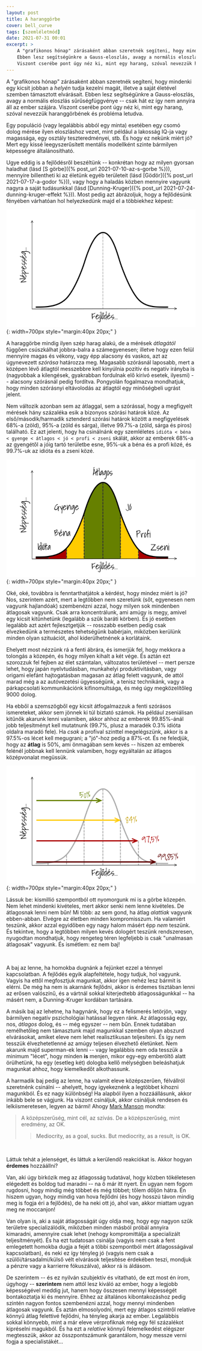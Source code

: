 ```yaml
---
layout: post
title: A haranggörbe
cover: bell_curve
tags: [szemléletmód]
date: 2021-07-31 00:01
excerpt: >
    A "grafikonos hónap" zárásaként abban szeretnék segíteni, hogy mindenki egy kicsit jobban a *helyén* tudja kezelni magát, illetve a saját életével szemben támasztott elvárásait.
    Ebben lesz segítségünkre a Gauss-eloszlás, avagy a normális eloszlás sűrűségfüggvénye -- csak hát ez így nem annyira áll az ember szájára.
    Viszont cserébe pont úgy néz ki, mint egy harang, szóval nevezzük haranggörbének és probléma letudva.
---
```


A "grafikonos hónap" zárásaként abban szeretnék segíteni, hogy mindenki egy kicsit jobban a *helyén* tudja kezelni magát, illetve a saját életével szemben támasztott elvárásait.
Ebben lesz segítségünkre a Gauss-eloszlás, avagy a normális eloszlás sűrűségfüggvénye -- csak hát ez így nem annyira áll az ember szájára.
Viszont cserébe pont úgy néz ki, mint egy harang, szóval nevezzük haranggörbének és probléma letudva.
    
Egy populáció (vagy legalábbis abból egy minta) esetében egy csomó dolog mérése ilyen eloszláshoz vezet, mint például a lakosság IQ-ja vagy magassága, egy osztály teszteredményei, stb.
És hogy ez nekünk miért jó?
Mert egy kissé leegyszerűsített mentális modellként szinte bármilyen képességre általánosítható.

Ugye eddig is a fejlődésről beszéltünk -- konkrétan hogy az milyen gyorsan haladhat (lásd [S görbe]({% post_url 2021-07-10-az-s-gorbe %})), mennyire billentheti ki az életünk egyéb területeit (lásd [Gödör]({% post_url 2021-07-17-a-godor %})), vagy hogy a haladás közben mennyire vagyunk nagyra a saját tudásunkkal (lásd [Dunning-Kruger]({% post_url 2021-07-24-dunning-kruger-effekt %})).
Most pedig azt ábrázoljuk, hogy a fejlődésünk fényében várhatóan hol helyezkedünk majd el a többiekhez képest:

![A haranggörbe](/images/original/bell_curve_shape.png){: width=700px style="margin:40px 20px;" }

A haraggörbe mindig ilyen szép harag alakú, de a mérések *átlagától* függően csúszkálhat jobbra-balra a számegyenesen; illetve hogy ezen felül mennyire magas és vékony, vagy épp alacsony és vaskos, azt az úgynevezett *szórása* határozza meg.
Magasabb szórásnál laposabb, mert a középen lévő átlagtól messzebbre kell kinyúlnia pozitív és negatív irányba is (nagyobbak a kilengések, gyakrabban fordulnak elő kirívó esetek, ilyesmi) -- alacsony szórásnál pedig fordítva.
Pongyolán fogalmazva mondhatjuk, hogy minden szórásnyi eltávolodás az átlagtól egy minőségbeli ugrást jelent.

Nem változik azonban sem az átlaggal, sem a szórással, hogy a megfigyelt mérések hány százaléka esik a bizonyos szórási határok közé.
Az első/második/harmadik sztenderd szórási határok között a megfigyelések 68%-a (zöld), 95%-a (zöld és sárga), illetve 99.7%-a (zöld, sárga és piros) található.
Ez azt jelenti, hogy ha csinálnánk egy szemléletes `idióta < béna < gyenge < átlagos < jó < profi < zseni` skálát, akkor az emberek 68%-a az gyengétől a jóig tartó területbe esne, 95%-uk a béna és a profi közé, és 99.7%-uk az idióta és a zseni közé.

![A haranggörbe szórása](/images/original/bell_curve_zones.png){: width=700px style="margin:40px 20px;" }

Oké, oké, továbbra is fenntarthatjátok a kérdést, hogy mindez miért is jó?
Nos, szerintem azért, mert a legtöbben nem szeretünk (sőt, egyenesen nem vagyunk hajlandóak) szembenézni azzal, hogy milyen sok mindenben átlagosak vagyunk.
Csak arra koncentrálunk, ami amúgy is megy, amivel egy kicsit kitűnhetünk (legalább a szűk baráti körben).
És jó esetben legalább azt azért fejlesztgetjük -- rosszabb esetben pedig csak élvezkedünk a természetes tehetségünk babérjain, miközben kerülünk minden olyan szituációt, ahol kiderülhetnének a korlátaink.
    
Ehelyett most nézzünk rá a fenti ábrára, és ismerjük fel, hogy mekkora a tolongás a közepén, és hogy milyen kihalt a két vége.
És aztán ezt szorozzuk fel fejben az élet számtalan, változatos területével -- mert persze lehet, hogy japán nyelvtudásban, munkahelyi produktivitásban, vagy origami elefánt hajtogatásban magasan az átlag felett vagyunk, de attól marad még a az autóvezetési ügyességünk, a tenisz technikánk, vagy a párkapcsolati kommunikációnk kifinomultsága, és még úgy megközelítőleg 9000 dolog.

Ha ebből a szemszögből egy kicsit átfogalmazzuk a fenti szórásos ismereteket, akkor sem jönnek ki túl biztató számok.
Ha például zseniálisan kitűnők akarunk lenni valamiben, akkor ahhoz az emberek 99.85%-ánál jobb teljesítményt kell mutatnunk (99.7%, plusz a maradék 0.3% idióta oldalra maradó fele).
Ha *csak* a profival szinttel megelégszünk, akkor is a 97.5%-os lécet kell megugrani; a "jó"-hoz pedig a 87%-ot.
És ne feledjük, hogy az **átlag** is 50%, ami önmagában sem kevés -- hiszen az emberek felénél jobbnak kell lennünk valamiben, hogy egyáltalán az átlagos középvonalat megüssük.

![Miből lesz a zseni?](/images/original/bell_curve_percentages.png){: width=700px style="margin:40px 20px;" }

Lássuk be: kismillió szempontból ott nyomorgunk mi is a görbe közepén.
Nem lehet mindenki kivételes, mert akkor senki nem lenne kivételes.
De átlagosnak lenni nem bűn!
Mi több: az sem gond, ha átlag *alattiak* vagyunk ebben-abban.
Elvégre az életben minden kompromisszum.
Ha valamiért teszünk, akkor azzal egyidőben egy nagy halom másért épp *nem* teszünk.
És tekintve, hogy a legtöbben milyen kevés dologért teszünk rendszeresen, nyugodtan mondhatjuk, hogy rengeteg téren legfeljebb is csak "unalmasan átlagosak" vagyunk.
És ismétlem: ez nem baj!

<br>


A baj az lenne, ha homokba dugnánk a fejünket ezzel a ténnyel kapcsolatban.
A fejlődés egyik alapfeltétele, hogy tudjuk, hol vagyunk.
Vagyis ha ettől megfosztjuk magunkat, akkor igen nehéz lesz bármit is elérni.
De még ha nem is akarnánk fejlődni, akkor is érdemes tisztában lenni az erősen valószínű, és a vártnál sokkal kiterjedtebb átlagosságunkkal -- ha másért nem, a Dunning-Kruger kordában tartására.

A másik baj az lehetne, ha hagynánk, hogy ez a felismerés letörjön, vagy bármilyen negatív pszichológiai hatással legyen ránk.
Az átlagosság egy, nos, *átlagos* dolog, és -- még egyszer -- nem bűn.
Ennek tudatában remélhetőleg nem támasztunk majd magunkkal szemben olyan abszurd elvárásokat, amiket eleve nem lehet realisztikusan teljesíteni.
És így nem tesszük élvezhetetlenné az amúgy teljesen élvezhető életünket.
Nem akarunk majd superman-ek lenni -- vagy legalábbis nem oda tesszük a minimum "lécet", hogy minden **is** menjen, mikor egy-egy emberöltő alatt örülhetünk, ha egy (esetleg két) dologba kellő mélységben beleáshatjuk magunkat ahhoz, hogy kiemelkedőt alkothassunk.

A harmadik baj pedig az lenne, ha valamit eleve középszerűen, félvállról szeretnénk csinálni -- ahelyett, hogy igyekeznénk a legtöbbet kihozni magunkból.
És ez nagy különbség!
Ha alapból ilyen a hozzáállásunk, akkor inkább bele se vágjunk.
Ha viszont csináljuk, akkor csináljuk rendesen és lelkiismeretesen, legyen az bármi!
Ahogy [Mark Manson](https://markmanson.net/being-average) mondta:

> A középszerűség, mint cél, az szívás. De a középszerűség, mint eredmény, az OK.
> > Mediocrity, as a goal, sucks. But mediocrity, as a result, is OK.

<br>


Láttuk tehát a jelenséget, és láttuk a kerülendő reakciókat is.
Akkor hogyan **érdemes** hozzáállni?

Van, aki úgy birkózik meg az átlagosság tudatával, hogy közben tökéletesen elégedett és boldog tud maradni -- na ő már itt nyert.
Én ugyan nem fogom rugdosni, hogy mindig még többet és még többet; tőlem dőljön hátra.
Én hiszem ugyan, hogy mindig van hova fejlődni (és hogy hosszú távon mindig meg is fogja éri a fejlődés), de ha neki ott jó, ahol van, akkor miattam ugyan meg ne moccanjon!

Van olyan is, aki a saját átlagosságát úgy oldja meg, hogy egy nagyon szűk területre specializálódik, miközben minden másból próbál annyira kimaradni, amennyire csak lehet (nehogy kompromittálja a specializált teljesítményét).
És ha ezt tudatosan csinálja (vagyis nem csak a fent emlegetett homokba dugja a fejét a többi szempontból mért átlagosságával kapcsolatban), és neki ez így tényleg jó (vagyis nem csak a szülői/társadalmi/külső vélt elvárások teljesítése érdekében teszi, mondjuk a pénzre vagy a karrierre fókuszálva), akkor rá is áldásom.

De szerintem -- és ez nyilván szubjektív és vitatható, de ezt most én írom, úgyhogy -- **szerintem** nem attól lesz kiváló az ember, hogy a legjobb képességével meddig jut, hanem hogy összesen mennyi képességét bontakoztatja ki és mennyire.
Ehhez az általános kibontakozáshoz pedig szintén nagyon fontos szembenézni azzal, hogy mennyi mindenben átlagosak vagyunk.
És aztán elmosolyodni, mert egy átlagos szintről relatíve könnyű átlag felettivé fejlődni, ha tényleg akarja az ember.
Legalábbis sokkal könnyebb, mint a már eleve vérprofiknak még egy fél százalékot kipréselni magukból.
És ha ezt a *relatíve* könnyű felemelkedést elégszer megtesszük, akkor az összpontszámunk garantálom, hogy messze verni fogja a specialistákét...